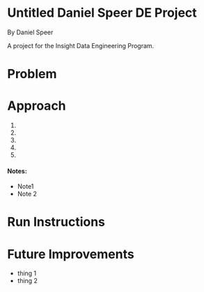 # Untitled Daniel Speer DE Project

By Daniel Speer

A project for the Insight Data Engineering Program.

# Problem

# Approach

1. 
2. 
3. 
4. 
5. 

#### Notes:
* Note1
* Note 2

# Run Instructions

# Future Improvements

* thing 1
* thing 2
